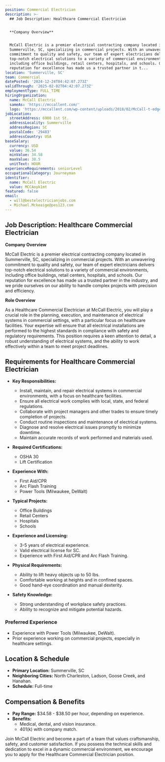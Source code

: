 ```yaml
---
position: Commercial Electrician
description: >-
  ## Job Description: Healthcare Commercial Electrician


  **Company Overview**


  McCall Electric is a premier electrical contracting company located in
  Summerville, SC, specializing in commercial projects. With an unwavering
  commitment to quality and safety, our team of expert electricians delivers
  top-notch electrical solutions to a variety of commercial environments,
  including office buildings, retail centers, hospitals, and schools. Our
  reputation for excellence has made us a trusted partner in t...
location: 'Summerville, SC'
team: Commercial
datePosted: '2024-12-24T04:42:07.273Z'
validThrough: '2025-02-02T04:42:07.273Z'
employmentType: FULL_TIME
hiringOrganization:
  name: McCall Electric
  sameAs: 'https://mccallent.com/'
  logo: 'https://mccallent.com/wp-content/uploads/2018/02/McCall-t-edge-1.png'
jobLocation:
  streetAddress: 6900 1st St.
  addressLocality: Summerville
  addressRegion: SC
  postalCode: '29483'
  addressCountry: USA
baseSalary:
  currency: USD
  value: 36.54
  minValue: 34.58
  maxValue: 38.5
  unitText: HOUR
experienceRequirements: seniorLevel
occupationalCategory: Journeyman
identifier:
  name: McCall Electric
  value: MCCAoyk1mt
featured: false
email:
  - will@bestelectricianjobs.com
  - Michael.Mckeaige@pes123.com
---
```




## Job Description: Healthcare Commercial Electrician

**Company Overview**

McCall Electric is a premier electrical contracting company located in Summerville, SC, specializing in commercial projects. With an unwavering commitment to quality and safety, our team of expert electricians delivers top-notch electrical solutions to a variety of commercial environments, including office buildings, retail centers, hospitals, and schools. Our reputation for excellence has made us a trusted partner in the industry, and we pride ourselves on our ability to handle complex projects with precision and efficiency.

**Role Overview**

As a Healthcare Commercial Electrician at McCall Electric, you will play a crucial role in the planning, execution, and maintenance of electrical systems in commercial settings, with a particular focus on healthcare facilities. Your expertise will ensure that all electrical installations are performed to the highest standards in compliance with safety and regulatory requirements. This position requires a keen attention to detail, a robust understanding of electrical systems, and the ability to work effectively within a team to meet project deadlines.

## Requirements for Healthcare Commercial Electrician

- **Key Responsibilities:**
  - Install, maintain, and repair electrical systems in commercial environments, with a focus on healthcare facilities.
  - Ensure all electrical work complies with local, state, and federal regulations.
  - Collaborate with project managers and other trades to ensure timely completion of projects.
  - Conduct routine inspections and maintenance of electrical systems.
  - Diagnose and resolve electrical issues promptly to minimize downtime.
  - Maintain accurate records of work performed and materials used.

- **Required Certifications:**
  - OSHA 30
  - Lift Certification

- **Experience With:**
  - First Aid/CPR
  - Arc Flash Training
  - Power Tools (Milwaukee, DeWalt)

- **Typical Projects:**
  - Office Buildings
  - Retail Centers
  - Hospitals
  - Schools

- **Experience and Licensing:**
  - 3-5 years of electrical experience.
  - Valid electrical license for SC.
  - Experience with First Aid/CPR and Arc Flash Training.

- **Physical Requirements:**
  - Ability to lift heavy objects up to 50 lbs.
  - Comfortable working at heights and in confined spaces.
  - Good hand-eye coordination and manual dexterity.

- **Safety Knowledge:**
  - Strong understanding of workplace safety practices.
  - Ability to recognize and mitigate potential hazards.

### Preferred Experience

- Experience with Power Tools (Milwaukee, DeWalt).
- Prior experience working on commercial projects, especially in healthcare settings.

## Location & Schedule

- **Primary Location:** Summerville, SC
- **Neighboring Cities:** North Charleston, Ladson, Goose Creek, and Hanahan.
- **Schedule:** Full-time

## Compensation & Benefits

- **Pay Range:** $34.58 - $38.50 per hour, depending on experience.
- **Benefits:**
  - Medical, dental, and vision insurance.
  - 401(k) with company match.

Join McCall Electric and become a part of a team that values craftsmanship, safety, and customer satisfaction. If you possess the technical skills and dedication to excel in a dynamic commercial environment, we encourage you to apply for the Healthcare Commercial Electrician position.